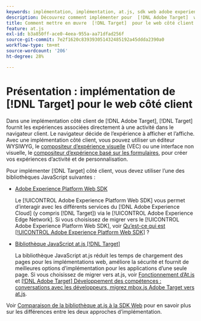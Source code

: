 ```yaml
---
keywords: implémentation, implémentation, at.js, sdk web adobe experience platform, sdk web aep
description: Découvrez comment implémenter pour  [!DNL Adobe Target]  web côté client à l’aide de la bibliothèque JavaScript at [!DNL Adobe Experience Platform Web SDK] (AEP Web SDK) ou at.js.
title: Comment mettre en œuvre  [!DNL Target]  pour le web côté client ?
feature: at.js
exl-id: b3a850ff-ace0-4eea-955a-aa71dfad256f
source-git-commit: 7e2f1620c839393051432485192a45ddda2390a0
workflow-type: tm+mt
source-wordcount: '206'
ht-degree: 28%

---
```


# Présentation : implémentation de [!DNL Target] pour le web côté client

Dans une implémentation côté client de [!DNL Adobe Target], [!DNL Target] fournit les expériences associées directement à une activité dans le navigateur client. Le navigateur décide de l’expérience à afficher et l’affiche. Avec une implémentation côté client, vous pouvez utiliser un éditeur WYSIWYG, le [compositeur d’expérience visuelle](https://experienceleague.adobe.com/docs/target/using/experiences/vec/visual-experience-composer.html) (VEC) ou une interface non visuelle, le [compositeur d’expérience basé sur les formulaires](https://experienceleague.adobe.com/docs/target/using/experiences/form-experience-composer.html), pour créer vos expériences d’activité et de personnalisation.

Pour implémenter [!DNL Target] côté client, vous devez utiliser l’une des bibliothèques JavaScript suivantes :

* [Adobe Experience Platform Web SDK](/help/dev/implement/client-side/aep-web-sdk/aep-web-sdk-overview.md)

  Le [!UICONTROL Adobe Experience Platform Web SDK] vous permet d’interagir avec les différents services du [!DNL Adobe Experience Cloud] (y compris [!DNL Target]) via le [!UICONTROL Adobe Experience Edge Network]. Si vous choisissez de migrer vers le [!UICONTROL Adobe Experience Platform Web SDK], voir [Qu’est-ce qui est [!UICONTROL Adobe Experience Platform Web SDK]](/help/dev/implement/client-side/aep-web-sdk/aep-web-sdk-overview.md) ?

* [Bibliothèque JavaScript at.js [!DNL Target]](/help/dev/implement/client-side/atjs/how-atjs-works/how-atjs-works.md)

  La bibliothèque JavaScript at.js réduit les temps de chargement des pages pour les implémentations web, améliore la sécurité et fournit de meilleures options d’implémentation pour les applications d’une seule page. Si vous choisissez de migrer vers at.js, voir [Fonctionnement d’At.js ](/help/dev/implement/client-side/atjs/how-atjs-works/overview.md) et [[!DNL Adobe Target] Développement des compétences : conversations avec les développeurs, migrez mbox.js Adobe Target vers at.js](https://seminars.adobeconnect.com/ptdo6mfo6qn6/?proto=true).


Voir [Comparaison de la bibliothèque at.js à la SDK Web](/help/dev/implement/client-side/aep-web-sdk/web-sdk-atjs-comparison.md) pour en savoir plus sur les différences entre les deux approches d’implémentation.